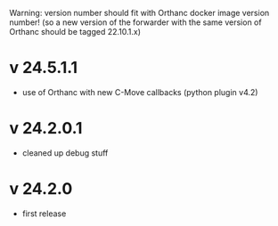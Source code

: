 Warning: version number should fit with Orthanc docker image version number!
(so a new version of the forwarder with the same version of Orthanc should be tagged 22.10.1.x)


v 24.5.1.1
=========

- use of Orthanc with new C-Move callbacks (python plugin v4.2)

v 24.2.0.1
=========
- cleaned up debug stuff

v 24.2.0
=========
- first release